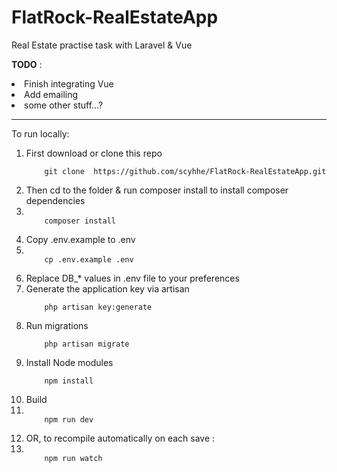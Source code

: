 # FlatRock-RealEstateApp

Real Estate practise task with Laravel & Vue


<b>TODO</b> : 

<li>Finish integrating Vue</li>
<li> Add emailing </li>
<li> some other stuff...? </li>

<hr>

To run locally: 

<ol>

<li>First download or clone this repo </li>

  <code>
    git clone  https://github.com/scyhhe/FlatRock-RealEstateApp.git
  </code>

<li> Then cd to the folder & run composer install to install composer dependencies<li>

  <code>
    composer install
  </code>

<li>Copy .env.example to .env<li>

  <code>
    cp .env.example .env
  </code>
 
<li> Replace DB_* values in .env file to your preferences </li>

<li> Generate the application key via artisan </li>
  <code>
    php artisan key:generate
  </code>
  
<li> Run migrations </li>

  <code>
    php artisan migrate
  </code>

<li> Install Node modules </li>
  
  <code>
    npm install
  </code>
  
<li> Build <li>

  <code>
    npm run dev
  </code>
 
  
<li>OR, to recompile automatically on each save : <li>

  <code>
    npm run watch
  </code>
  


